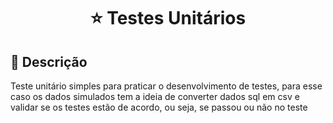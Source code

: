 <h1 align="center"> ⭐ Testes Unitários </h1>

## 📄 Descrição
Teste unitário simples para praticar o desenvolvimento de testes, para esse caso os dados simulados tem a ideia de converter dados sql em csv e validar se os testes estão de acordo, ou seja, se passou ou não no teste



